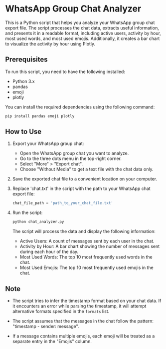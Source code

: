 # WhatsApp Group Chat Analyzer

This is a Python script that helps you analyze your WhatsApp group chat export file. The script processes the chat data, extracts useful information, and presents it in a readable format, including active users, activity by hour, most used words, and most used emojis. Additionally, it creates a bar chart to visualize the activity by hour using Plotly.

## Prerequisites

To run this script, you need to have the following installed:

- Python 3.x
- pandas
- emoji
- plotly

You can install the required dependencies using the following command:

```bash
pip install pandas emoji plotly
```

## How to Use

1. Export your WhatsApp group chat:
   - Open the WhatsApp group chat you want to analyze.
   - Go to the three dots menu in the top-right corner.
   - Select "More" > "Export chat".
   - Choose "Without Media" to get a text file with the chat data only.

2. Save the exported chat file to a convenient location on your computer.

3. Replace 'chat.txt' in the script with the path to your WhatsApp chat export file:

   ```python
   chat_file_path = 'path_to_your_chat_file.txt'
   ```

4. Run the script:

   ```bash
   python chat_analyzer.py
   ```

   The script will process the data and display the following information:

   - Active Users: A count of messages sent by each user in the chat.
   - Activity by Hour: A bar chart showing the number of messages sent during each hour of the day.
   - Most Used Words: The top 10 most frequently used words in the chat.
   - Most Used Emojis: The top 10 most frequently used emojis in the chat.

## Note

- The script tries to infer the timestamp format based on your chat data. If it encounters an error while parsing the timestamp, it will attempt alternative formats specified in the `formats` list.

- The script assumes that the messages in the chat follow the pattern: "timestamp - sender: message".

- If a message contains multiple emojis, each emoji will be treated as a separate entry in the "Emojis" column.


